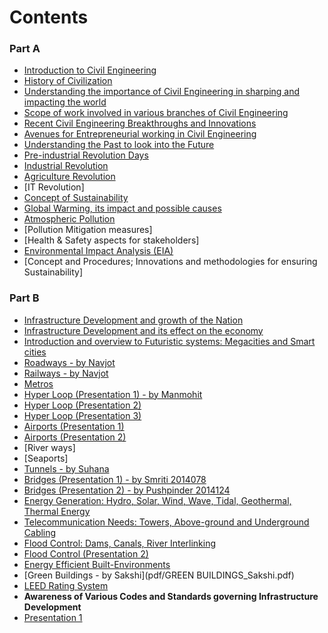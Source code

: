 # Contents

### Part A

- [Introduction to Civil Engineering](pdf/Introduction_CE-ISGI.pdf)
- [History of Civilization](History_of_Civilization.md)
- [Understanding the importance of Civil Engineering in sharping and impacting the world](pdf/Understanding_the_importance_of_civil_engineering_in_shaping_the_world.pdf)
- [Scope of work involved in various branches of Civil Engineering](pdf/Scope_of_work_involved_in_various_branches_of_Civil_Engineering.pdf)
- [Recent Civil Engineering Breakthroughs and Innovations](pdf/Recent_Civil_Engineering_Breakthroughs_and_Innovations.pdf)
- [Avenues for Entrepreneurial working in Civil Engineering](pdf/AVENUES_FOR_ENTREPRENEURIAL_WORKING_IN_CIVIL_ENGINEERING.pdf)  
- [Understanding the Past to look into the Future](pdf/Understanding_the_Past_to_look_into_the_Future.pdf)
- [Pre-industrial Revolution Days](pdf/Pre-Industrial_Revolution_Days.pdf)
- [Industrial Revolution](pdf/Industrial_Revolution.pdf)
- [Agriculture Revolution](pdf/Agriculture_Revolution.pdf)
- [IT Revolution]
- [Concept of Sustainability](pdf/Concept_of_Sustainability.pdf)
- [Global Warming, its impact and possible causes](pdf/Global_Warming.pdf)
- [Atmospheric Pollution](pdf/Atmospheric_Pollution.pdf)
- [Pollution Mitigation measures]
- [Health & Safety aspects for stakeholders]
- [Environmental Impact Analysis (EIA)](pdf/Environment_Impact_Assessment.pdf)
- [Concept and Procedures; Innovations and methodologies for ensuring Sustainability]



### Part B

- [Infrastructure Development and growth of the Nation](pdf/Infrastructure_Development.pdf)
- [Infrastructure Development and its effect on the economy](pdf/Infrastructure_Development_and_its_effect_on_the_economy.pdf)
- [Introduction and overview to Futuristic systems: Megacities and Smart cities](pdf/Introduction_and_overview_to_futuristic_systems.pdf)
- [Roadways - by Navjot](pdf/Roadways_Navjot.pdf)
- [Railways - by Navjot](pdf/Railways_Navjot.pdf)
- [Metros](pdf/Metros.pdf)
- [Hyper Loop (Presentation 1) - by Manmohit](pdf/HYPERLOOP_Manmohit.pdf)
- [Hyper Loop (Presentation 2)](pdf/HYPERLOOP_2.pdf)
- [Hyper Loop (Presentation 3)](pdf/Hyperloop_3.pdf)
- [Airports (Presentation 1)](pdf/Airports_1.pdf)
- [Airports (Presentation 2)](pdf/AIRPORT_Musa.pdf)
- [River ways]
- [Seaports]
- [Tunnels - by Suhana](pdf/TUNNELS_Suhana.pdf)
- [Bridges (Presentation 1) - by Smriti 2014078](pdf/Bridges_Smriti_2014078.pdf)
- [Bridges (Presentation 2) - by Pushpinder 2014124](pdf/Bridges_Pushpinder_2014124.pdf)
- [Energy Generation: Hydro, Solar, Wind, Wave, Tidal, Geothermal, Thermal Energy](pdf/ENERGY_GENERATION.pdf)
- [Telecommunication Needs: Towers, Above-ground and Underground Cabling](pdf/TELECOMMUNICATION.pdf)
- [Flood Control: Dams, Canals, River Interlinking](pdf/Flood_Control_1.pdf)
- [Flood Control (Presentation 2)](pdf/FLOOD.pdf)
- [Energy Efficient Built-Environments](pdf/Energy_Efficient_Buildings.pdf)
- [Green Buildings - by Sakshi](pdf/GREEN BUILDINGS_Sakshi.pdf)
- [LEED Rating System](pdf/LEED.pdf)
- **Awareness of Various Codes and Standards governing Infrastructure Development**
- [Presentation 1](pdf/Awareness_of_various_codes.pdf)
